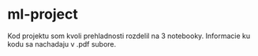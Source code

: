# ml-project
Kod projektu som kvoli prehladnosti rozdelil na 3 notebooky. Informacie ku kodu sa nachadaju v .pdf subore.
